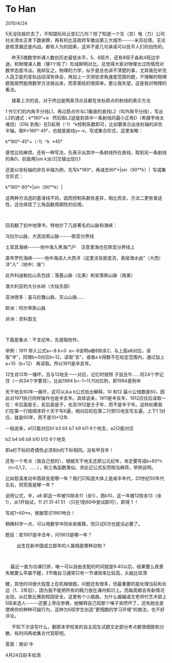 # To Han
2010/4/24

5天没往报栏去了，不知国际风云变幻几何？除了知道一个东（京）电（力）公司社长清水正孝下跪谢罪，再有利比亚政府军撤出第三大城市------米苏拉塔。无论是核泄漏还是内战，都有人为的因素，这并不是几句承诺可以抚平人们的创伤的。

    
昨天5楼数学听课人数创历史最低水平，5、6班齐，还有8班于淼和4班边宇迪，和物理课人数（够1个班了）形成鲜明对比。总觉得大家对物理太过热情而对数学态度冷淡。我却反之，物理的力学，似乎是总也讲不清楚的事，尤其我在听完人造卫星的变轨运动深有体会，再加上一次测验求角速度范围的题，不理解的物理题我居然能用数学方法做出来，而答案给的很简单。更让我失望。这是我对物理的看法。

     接着上次的说，对于终边是两条顶点且都在坐标原点的射线的表示方法

1
作它们的内角平分线L1，再过原点作与L1垂直的直线L2（叫外角平分线），写出L2的通式：k\*180°+α
  然后取L2逆旋到其中一条射线的最小正角D（希腊字母太难找）（D叫
到角）在D前用（-1）\^k控制系数即可，比如要表示出坐标轴的非负半轴，取K\*180°-45°，也就是直线y=-x，写成集合形式，这里省略：

k\*180°-45°+（-1）\^k  \*45°  

感觉比较麻烦，还有一种写法，先表示出其中一条射线所在直线，取到另一条射线的角D，前面用\|sin
k派/2\|交替出现0,1

还是以坐标轴的非负半轴为例，先写k\*180°，再减去90°\*\|sin（90°\*k）\| 
写成集合形式：

k\*180°-90°\*\|sin（90°\*k）\|

这两种方法选的基准线不同，因而控制系数有差异，相比而言，方法二更有普适性，这也体现了三角函数周期性的应用。

 

回去翻了初中地理书，特地抄了几座著名的山脉和海峡：

乌拉尔山脉，大高加索山脉------欧亚分界线

土耳其海峡------地中海入黑海门户    注意里海也在欧亚分界线上

直布罗陀海峡------地中海进入大西洋（这里涉及密度流，表层海水由"（大西）洋"入"（地中）海"）

此外科迪勒拉山系包括：落基山脉（北美）和安第斯山脉（南美）

澳大利亚的大分水岭（大陆东部）

亚洲很多：喜马拉雅山脉，天山山脉......

欧洲：阿尔卑斯山脉

非洲：资料暂无

 

下面是重点：干支纪年，先提取附件。

举例：1911 带入公式a=-8 b=0 
a=-8说明a被8除余2，与上面a8对应，读取"辛"，同理b=0对应b=12，读取"亥"。或者a
b得数不在给定范围内，通过加上a+10（b+12） 再读取。所以1911是辛亥年。

12生肖12年一循环，且与12地支一一对应，记忆时按照
子鼠丑牛......将24个字记住（一共34个字要背）。比如1994
b=-1=11,11对应狗，即1994是狗年

天干地支60年一循环，这可以从a b公式给出解释，10 和12
最小公倍数是60，因此对1971执行同样操作也是辛亥年。具体说来，1911是辛亥年，1912应往后读取一位：辛后面是壬，亥后面是子，也及1912是壬子年，而不是辛子年。这样如果我们在第一行按顺序将十天干写6遍，相对应的在第二行把12地支写五遍，上下1
1对应，就是60年，而不是10\*12年.

一般说来，a1只能对应b1 b3 b5 b7 b9 b11 6个地支，a2只能对应

b2 b4 b6 b8 b10 b12 6个地支

即a的下标的奇偶性必须和b的下标相同。没有甲丑年！

还有一个考点（我自己想的），根据天干地支还原公元纪年，肯定要写成k+60\*n（n=0,1,2，......），和三角函数类似。求此记公式反而相当麻烦，举例说明。

比如慈溪发动辛酉政变是哪一年？我们只知道大体上是咸丰年代，20世纪50年代左右，但究竟是哪一年？

逆用公式，辛，a8
即这一年被10除余11（余1），酉b10，这一年被12除余13（余1），从1开始试，11
21 31 41 51 （只在1到60中尝试即可），即得 1 ！

写成1+60\*n，根据常识1861吻合！

稍微科学一点，可以用数学中同余来推算，但只试6次也就没必要了。

题目：若1901是辛丑年，问1903是哪一年？

         出生在新中国成立那年的人属相是哪种动物？

 

   
最近一直为功课打拼，唯一可以自由支配的时间就是9:40以后，结果要么夜里失眠要么早晨不醒，3节晚自习通常只有一节课效率比较高，头脑比较清

醒，其他时间很大程度上在机械做题。问题还有很多，但最重要的是处理当前和长远（1、2年后），因为我不能把所有的精力放在课内知识上。而每周都会有新情况出现，从红歌比赛到校园安全，这里有个小插曲，为什么偏偏语文老师代艺术部上5班来选人------还要上枣庄参赛，她解释自己班那个嗓子突然坏了，还有她总是使唤你的种种可疑行为，这种为6班学生创造"更残酷的学习环境"的做法，也不好评论。

    
不知下次该写什么，翻那本学校发的自主招生试题文史部分考点都很细致和分散，有时间再收集古代官职吧。

答案：癸卯 牛

4月24日赵丰给涵